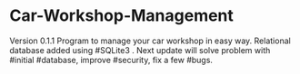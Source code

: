 # Car-Workshop-Management

Version 0.1.1 Program to manage your car workshop in easy way. Relational database added using #SQLite3 . Next update will solve problem with #initial #database, improve #security, fix a few #bugs.
